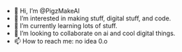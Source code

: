 - 👋 Hi, I’m @PigzMakeAI
- 👀 I’m interested in making stuff, digital stuff, and code.
- 🌱 I’m currently learning lots of stuff.
- 💞️ I’m looking to collaborate on ai and cool digital things.
- 📫 How to reach me: no idea 0.o

<!---
PigzMakeAI/PigzMakeAI is a ✨ special ✨ repository because its `README.md` (this file) appears on your GitHub profile.
You can click the Preview link to take a look at your changes.
--->
